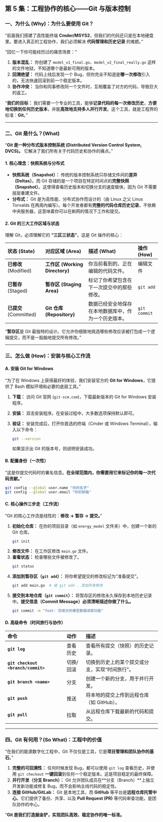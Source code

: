 ## **第 5 集：工程协作的核心——Git 与版本控制**

### **一、为什么 (Why)：为什么要使用 Git？**

“前面我们搭建了高性能终端 **Cmder/MSYS2**，但我们的代码还只是在本地硬盘里。要进入真正的工程协作，我们必须解决 **代码管理和历史记录** 的难题。”

“回忆一下你可能经历过的痛苦场景：”

1.  **版本混乱：** 你创建了 `model_v1_final.go`、`model_v2_final_really.go` 这样的文件地狱，不知道哪个是最新可用的版本。
2.  **回溯绝望：** 代码上线后发现一个 Bug，但你完全不知道是**哪一次修改**引入的，无法快速回滚到前一个稳定版本。
3.  **协作冲突：** 当你和同事修改同一个文件时，互相覆盖了对方的代码，导致巨大的返工。

“**我们的目标：** 我们需要一个专业的工具，能够**记录代码的每一次修改历史**，**方便地切换到任何历史版本**，并能**高效地支持多人并行开发**。这个工具，就是工程界的标准：**Git**。”

-----

### **二、Git 是什么？(What)**

“**Git 是一种分布式版本控制系统 (Distributed Version Control System, DVCS)。** 它解决了我们所有关于代码历史和协作的痛点。”

#### **1. 核心理念：快照系统与分布式**

  * **快照系统（Snapshot）：** 传统的版本控制系统只存储文件间的**差异（Deltas）**。而 Git 存储的是一个项目在特定时间点的**完整快照（Snapshot）**。这使得查看历史版本和切换分支的速度极快，因为 Git 不需要层层重建文件。
  * **分布式：** Git 是为高性能、分布式协作而设计的（由 Linux 之父 Linus Torvalds 在两周内编写）。每个开发者都有**完整的代码仓库历史记录**，不依赖中央服务器，这意味着你可以在断网的情况下工作和提交。

#### **2. Git 的三大工作区域与状态**

理解 Git，必须理解它的 **“三区三状态”**。这是 Git 操作的核心：

| 状态 (State) | 对应区域 (Area) | 描述 (What) | 操作 (How) |
| :--- | :--- | :--- | :--- |
| **已修改** (Modified) | **工作区 (Working Directory)** | 你当前看到的、正在编辑的代码文件。 | 编辑文件 |
| **已暂存** (Staged) | **暂存区 (Staging Area)** | 标记了你希望包含在下一次提交中的那些修改。 | `git add` |
| **已提交** (Committed) | **Git 仓库 (Repository)** | 数据已经安全地保存在本地数据库中，作为一个历史版本。 | `git commit` |

“**暂存区**是 Git 最独特的设计。它允许你细致地挑选哪些修改应该被打包成一个逻辑提交，而不是一股脑地提交所有修改。”

-----

### **三、怎么做 (How)：安装与核心工作流**

#### **A. 安装 Git for Windows**

“为了在 Windows 上获得最好的体验，我们安装官方的 **Git for Windows**，它提供了 Bash 模拟环境和必要的底层工具。”

1.  **下载：** 访问 Git 官网 (`git-scm.com`)，下载最新版本的 Git for Windows 安装程序。

2.  **安装：** 双击安装程序。在安装过程中，大多数选项保持默认即可。

3.  **验证：** 安装完成后，打开你首选的终端（Cmder 或 Windows Terminal），输入以下命令：

    ```bash
    git --version
    ```

    如果显示出 Git 的版本号，则说明安装成功。

#### **B. 配置身份（一次性）**

“这是你提交代码时的署名信息。**在全球范围内，你需要用它来标记你的每一次代码贡献。**”

```bash
git config --global user.name "你的名字"
git config --global user.email "你的邮箱"
```

#### **C. 核心操作三步走（工作流）**

“Git 的核心工作流是线性的：**修改 -\> 暂存 -\> 提交。**”

1.  **初始化仓库：** 在你的项目目录（如 `energy_model` 文件夹）中，创建一个新的 Git 仓库。
    ```bash
    git init
    ```
2.  **修改文件：** 在工作区修改 `main.go` 文件。
3.  **查看状态：** 检查哪些文件被修改了。
    ```bash
    git status
    ```
4.  **添加到暂存区（`git add`）：** 将你希望提交的修改标记为“准备提交”。
    ```bash
    git add main.go  # 或 git add . 添加所有修改
    ```
5.  **提交到本地仓库（`git commit`）：** 将暂存区的修改永久保存到本地历史记录中。**提交信息（Commit Message）必须清晰描述你做了什么。**
    ```bash
    git commit -m "feat: 完成光伏模型数据读取功能"
    ```

#### **D. 高级命令（时间旅行与协作）**

| 命令 | 动作 | 描述 |
| :--- | :--- | :--- |
| **`git log`** | 查看历史 | 查看所有提交（快照）的历史记录。 |
| **`git checkout <branch/commit>`** | 切换/回滚 | 切换到历史上的某个提交或分支，实现“时间旅行”。 |
| **`git branch <name>`** | 分支 | 创建一个新的分支，用于并行开发。 |
| **`git push`** | 推送 | 将本地的提交上传到远程仓库（如 GitHub）。 |
| **`git pull`** | 拉取 | 从远程仓库下载最新的代码和提交。 |

-----

### **四、Git 有何用？(So What)：工程中的价值**

“在我们的能源数字化工程中，Git 不仅仅是工具，它是**项目管理和团队协作的基石**。”

1.  **完整的可回溯性：** 任何时候发现 Bug，都可以使用 `git log` 查看历史，并使用 `git checkout` **一键回滚**到任何一个稳定版本。这是项目稳定的最终保障。
2.  **并行开发（分支 Branch）：** Git 允许团队成员在\*\*分支（Branch）\*\*上独立开发新功能或修复 Bug，而不会影响主线代码的稳定性。
3.  **连接 GitHub/GitLab：** Git 是本地工具，而 **GitHub** 等平台是**远程仓库托管中心**。它们提供了备份、共享、以及 **Pull Request (PR)** 等代码审查功能，是团队协作的中心。

“**Git 是我们打造掘金铲，实现团队高效、稳定协作的唯一标准。** 